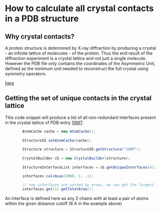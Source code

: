 # How to calculate all crystal contacts in a PDB structure

## Why crystal contacts?

A protein structure is determined by X-ray diffraction by producing a crystal - an infinite lattice of molecules - of the protein. Thus the end result of the diffraction experiment is a crystal lattice and not just a single molecule. However the PDB file only contains the coordinates of the Asymmetric Unit, defined as the minimum unit needed to reconstruct the full crystal using symmetry operators. 

[here](http://www.wwpdb.org/news/news_2013.html#22-May-2013)



## Getting the set of unique contacts in the crystal lattice

This code snippet will produce a list of all non-redundant interfaces present in the crystal lattice of PDB entry [1SMT](http://www.rcsb.org/pdb/explore.do?structureId=1SMT):

```java
		AtomCache cache = new AtomCache();
		
		StructureIO.setAtomCache(cache); 
		
		Structure structure = StructureIO.getStructure("1SMT");
			
		CrystalBuilder cb = new CrystalBuilder(structure);
		
		StructureInterfaceList interfaces = cb.getUniqueInterfaces(6);

		interfaces.calcAsas(3000, 1, -1);

		// now interfaces are sorted by areas, we can get the largest interface in the crystal and look at its area
		interfaces.get(1).getTotalArea();

```

An interface is defined here as any 2 chains with at least a pair of atoms within the given distance cutoff (6 A in the example above)



